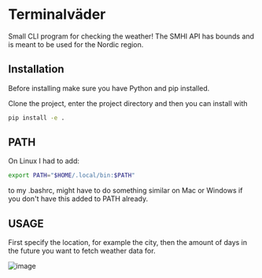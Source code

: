 # Terminalväder
Small CLI program for checking the weather! The SMHI API has bounds and is meant to be used for the Nordic region.

## Installation

Before installing make sure you have Python and pip installed.  

Clone the project, enter the project directory and then you can install with 
```bash
pip install -e .  
```

## PATH

On Linux I had to add:  
```bash
export PATH="$HOME/.local/bin:$PATH"
```
to my .bashrc, might have to do something similar on Mac or Windows if you don't have this added to PATH already.  

## USAGE

First specify the location, for example the city, then the amount of days in the future you want to fetch weather data for.    

![image](https://github.com/Holmbeerg/Terminalvader/assets/48940210/964226d6-b42a-4814-84b4-fb340af1e721)

